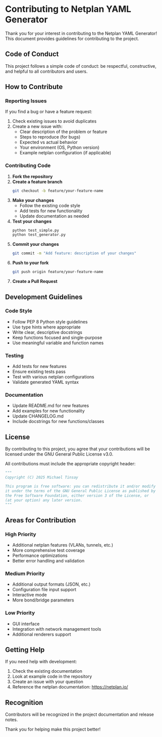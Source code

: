 # Contributing to Netplan YAML Generator

Thank you for your interest in contributing to the Netplan YAML Generator! This document provides guidelines for contributing to the project.

## Code of Conduct

This project follows a simple code of conduct: be respectful, constructive, and helpful to all contributors and users.

## How to Contribute

### Reporting Issues

If you find a bug or have a feature request:

1. Check existing issues to avoid duplicates
2. Create a new issue with:
   - Clear description of the problem or feature
   - Steps to reproduce (for bugs)
   - Expected vs actual behavior
   - Your environment (OS, Python version)
   - Example netplan configuration (if applicable)

### Contributing Code

1. **Fork the repository**
2. **Create a feature branch**
   ```bash
   git checkout -b feature/your-feature-name
   ```
3. **Make your changes**
   - Follow the existing code style
   - Add tests for new functionality
   - Update documentation as needed
4. **Test your changes**
   ```bash
   python test_simple.py
   python test_generator.py
   ```
5. **Commit your changes**
   ```bash
   git commit -m "Add feature: description of your changes"
   ```
6. **Push to your fork**
   ```bash
   git push origin feature/your-feature-name
   ```
7. **Create a Pull Request**

## Development Guidelines

### Code Style

- Follow PEP 8 Python style guidelines
- Use type hints where appropriate
- Write clear, descriptive docstrings
- Keep functions focused and single-purpose
- Use meaningful variable and function names

### Testing

- Add tests for new features
- Ensure existing tests pass
- Test with various netplan configurations
- Validate generated YAML syntax

### Documentation

- Update README.md for new features
- Add examples for new functionality
- Update CHANGELOG.md
- Include docstrings for new functions/classes

## License

By contributing to this project, you agree that your contributions will be licensed under the GNU General Public License v3.0.

All contributions must include the appropriate copyright header:

```python
"""
Copyright (C) 2025 Michael Tinsay

This program is free software: you can redistribute it and/or modify
it under the terms of the GNU General Public License as published by
the Free Software Foundation, either version 3 of the License, or
(at your option) any later version.
"""
```

## Areas for Contribution

### High Priority
- Additional netplan features (VLANs, tunnels, etc.)
- More comprehensive test coverage
- Performance optimizations
- Better error handling and validation

### Medium Priority
- Additional output formats (JSON, etc.)
- Configuration file input support
- Interactive mode
- More bond/bridge parameters

### Low Priority
- GUI interface
- Integration with network management tools
- Additional renderers support

## Getting Help

If you need help with development:

1. Check the existing documentation
2. Look at example code in the repository
3. Create an issue with your question
4. Reference the netplan documentation: https://netplan.io/

## Recognition

Contributors will be recognized in the project documentation and release notes.

Thank you for helping make this project better!
